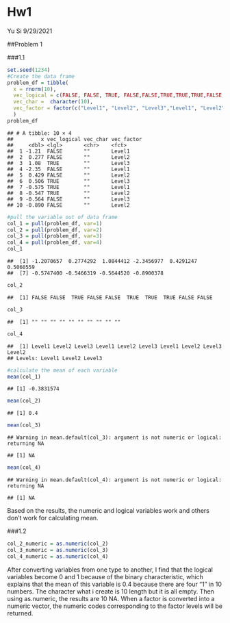 Hw1
================
Yu Si
9/29/2021

\#\#Problem 1

\#\#\#1.1

``` r
set.seed(1234)
#Create the data frame
problem_df = tibble(
  x = rnorm(10),
  vec_logical = c(FALSE, FALSE, TRUE, FALSE,FALSE,TRUE,TRUE,TRUE,FALSE,FALSE),
  vec_char =  character(10),
  vec_factor = factor(c("Level1", "Level2", "Level3","Level1", "Level2", "Level3","Level1", "Level2", "Level3","Level2"))
  )
problem_df
```

    ## # A tibble: 10 × 4
    ##         x vec_logical vec_char vec_factor
    ##     <dbl> <lgl>       <chr>    <fct>     
    ##  1 -1.21  FALSE       ""       Level1    
    ##  2  0.277 FALSE       ""       Level2    
    ##  3  1.08  TRUE        ""       Level3    
    ##  4 -2.35  FALSE       ""       Level1    
    ##  5  0.429 FALSE       ""       Level2    
    ##  6  0.506 TRUE        ""       Level3    
    ##  7 -0.575 TRUE        ""       Level1    
    ##  8 -0.547 TRUE        ""       Level2    
    ##  9 -0.564 FALSE       ""       Level3    
    ## 10 -0.890 FALSE       ""       Level2

``` r
#pull the variable out of data frame
col_1 = pull(problem_df, var=1)
col_2 = pull(problem_df, var=2)
col_3 = pull(problem_df, var=3)
col_4 = pull(problem_df, var=4)
col_1
```

    ##  [1] -1.2070657  0.2774292  1.0844412 -2.3456977  0.4291247  0.5060559
    ##  [7] -0.5747400 -0.5466319 -0.5644520 -0.8900378

``` r
col_2
```

    ##  [1] FALSE FALSE  TRUE FALSE FALSE  TRUE  TRUE  TRUE FALSE FALSE

``` r
col_3
```

    ##  [1] "" "" "" "" "" "" "" "" "" ""

``` r
col_4
```

    ##  [1] Level1 Level2 Level3 Level1 Level2 Level3 Level1 Level2 Level3 Level2
    ## Levels: Level1 Level2 Level3

``` r
#calculate the mean of each variable
mean(col_1)
```

    ## [1] -0.3831574

``` r
mean(col_2)
```

    ## [1] 0.4

``` r
mean(col_3)
```

    ## Warning in mean.default(col_3): argument is not numeric or logical: returning NA

    ## [1] NA

``` r
mean(col_4)
```

    ## Warning in mean.default(col_4): argument is not numeric or logical: returning NA

    ## [1] NA

Based on the results, the numeric and logical variables work and others
don’t work for calculating mean.

\#\#\#1.2

``` r
col_2_numeric = as.numeric(col_2)
col_3_numeric = as.numeric(col_3)
col_4_numeric = as.numeric(col_4)
```

After converting variables from one type to another, I find that the
logical variables become 0 and 1 because of the binary characteristic,
which explains that the mean of this variable is 0.4 because there are
four “1” in 10 numbers. The character what i create is 10 length but it
is all empty. Then using as.numeric, the results are 10 NA. When a
factor is converted into a numeric vector, the numeric codes
corresponding to the factor levels will be returned.
